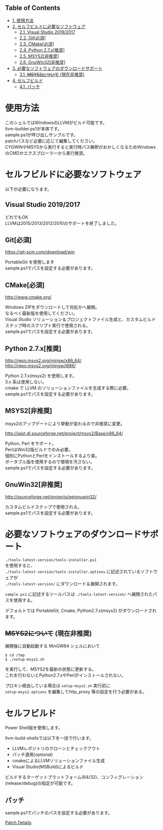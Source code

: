 <div id="table-of-contents">
<h2>Table of Contents</h2>
<div id="text-table-of-contents">
<ul>
<li><a href="#sec-1">1. 使用方法</a></li>
<li><a href="#sec-2">2. セルフビルドに必要なソフトウェア</a>
<ul>
<li><a href="#sec-2-1">2.1. Visual Studio 2019/2017</a></li>
<li><a href="#sec-2-2">2.2. Git[必須]</a></li>
<li><a href="#sec-2-3">2.3. CMake[必須]</a></li>
<li><a href="#sec-2-4">2.4. Python 2.7.x[推奨]</a></li>
<li><a href="#sec-2-5">2.5. MSYS2[非推奨]</a></li>
<li><a href="#sec-2-6">2.6. GnuWin32[非推奨]</a></li>
</ul>
</li>
<li><a href="#sec-3">3. 必要なソフトウェアのダウンロードサポート</a>
<ul>
<li><a href="#sec-3-1">3.1. <del>MSYS2について</del> (現在非推奨)</a></li>
</ul>
</li>
<li><a href="#sec-4">4. セルフビルド</a>
<ul>
<li><a href="#sec-4-1">4.1. パッチ</a></li>
</ul>
</li>
</ul>
</div>
</div>



# 使用方法<a id="sec-1" name="sec-1"></a>

このシェルではWindowsのLLVMがビルド可能です。  
llvm-builder.ps1が本体です。  
sample.ps1が呼び出しサンプルです。  
patchパスなど必要に応じて編集してください。  
CYGWINやMSYSから実行すると実行時パス解釈がおかしくなるためWindowsのCMDかエクスプローラーから実行推奨。  

# セルフビルドに必要なソフトウェア<a id="sec-2" name="sec-2"></a>

以下が必要になります。  

## Visual Studio 2019/2017<a id="sec-2-1" name="sec-2-1"></a>

どれでもOK  
LLVMは2015/2013/2012/2010のサポートを終了しました。  

## Git[必須]<a id="sec-2-2" name="sec-2-2"></a>

<https://git-scm.com/download/win>  

PortableGit を使用します  
sample.ps1でパスを設定する必要があります。  

## CMake[必須]<a id="sec-2-3" name="sec-2-3"></a>

<http://www.cmake.org/>  

Windows ZIPをダウンロードして何処かへ展開。  
なるべく最新版を使用してください。  
Visual Studio ソリューション＆プロジェクトファイル生成と、カスタムビルドステップ時のスクリプト実行で使用される。  
sample.ps1でパスを設定する必要があります。  

## Python 2.7.x[推奨]<a id="sec-2-4" name="sec-2-4"></a>

<http://repo.msys2.org/mingw/x86_64/>  
<http://repo.msys2.org/mingw/i686/>  

Python 2.7.x(msys2) を使用します。  
3.x 系は使用しない。  
cmake で LLVM のソリューションファイルを生成する際に必要。  
sample.ps1でパスを設定する必要があります。  

## MSYS2[非推奨]<a id="sec-2-5" name="sec-2-5"></a>

<span class="underline">msys2のアップデートにより挙動が変わるので非推奨に変更。</span>  

<http://jaist.dl.sourceforge.net/project/msys2/Base/x86_64/>  

Python, Perl をサポート。  
PerlはWin32版ビルドでのみ必要。  
個別にPythonとPerlをインストールするより楽。  
ポータブル版を使用するので環境を汚さない。  
sample.ps1でパスを設定する必要があります。  

## GnuWin32[非推奨]<a id="sec-2-6" name="sec-2-6"></a>

<http://sourceforge.net/projects/getgnuwin32/>     

カスタムビルドステップで使用される。  
sample.ps1でパスを設定する必要があります。  

# 必要なソフトウェアのダウンロードサポート<a id="sec-3" name="sec-3"></a>

`./tools-latest-version/tools-installer.ps1`  
を使用すると、  
`./tools-latest-version/tools-installer.options` に記述されているソフトウェアが  
`./tools-latest-version/` にダウンロード＆展開されます。  

`sample.ps1` に記述するツールパスは `./tools-latest-version/` へ展開されたパスを使用する。  

デフォルトでは PortableGit, Cmake, Python2.7.x(msys2) がダウンロードされます。  

## <del>MSYS2について</del> (現在非推奨)<a id="sec-3-1" name="sec-3-1"></a>

展開後に自動起動する MinGW64 シェルにおいて  

    $ cd /tmp
    $ ./setup-msys2.sh

を実行して、MSYS2を最新の状態に更新する。  
これを行わないとPython2.7.xやPerlがインストールされない。  

プロキシ経由している場合は `setup-msys2.sh` 実行前に  
`setup-msys2.options` を編集してhttp\_proxy 等の設定を行う必要がある。  

# セルフビルド<a id="sec-4" name="sec-4"></a>

Power Shell版を使用します。  

llvm-build-shellsでは以下を一括で行います。  
-   LLVMレポジトリのクローンとチェックアウト
-   パッチ適用(optional)
-   cmakeによるLLVMソリューションファイル生成
-   Visual Studio(MSBuild)によるビルド

ビルドするターゲットプラットフォーム(64/32)、コンフィグレーション(release/debug)の指定が可能です。  

## パッチ<a id="sec-4-1" name="sec-4-1"></a>

sample.ps1でパッチのパスを設定する必要があります。  

[Patch Details](../patch/details.md)
